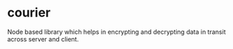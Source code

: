# courier
Node based library which helps in encrypting and decrypting data in transit across server and client.
